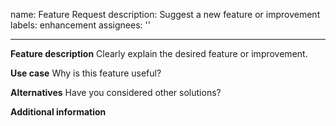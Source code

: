 name: Feature Request
description: Suggest a new feature or improvement
labels: enhancement
assignees: ''

---

**Feature description**
Clearly explain the desired feature or improvement.

**Use case**
Why is this feature useful?

**Alternatives**
Have you considered other solutions?

**Additional information**
